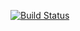 [ ![Build Status](https://travis-ci.org/amirkibbar/elderberry.svg?branch=master) ](https://travis-ci.org/amirkibbar/elderberry)
